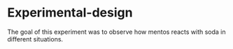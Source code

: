 # Experimental-design
The goal of this experiment was to observe how mentos reacts with soda in different situations.
